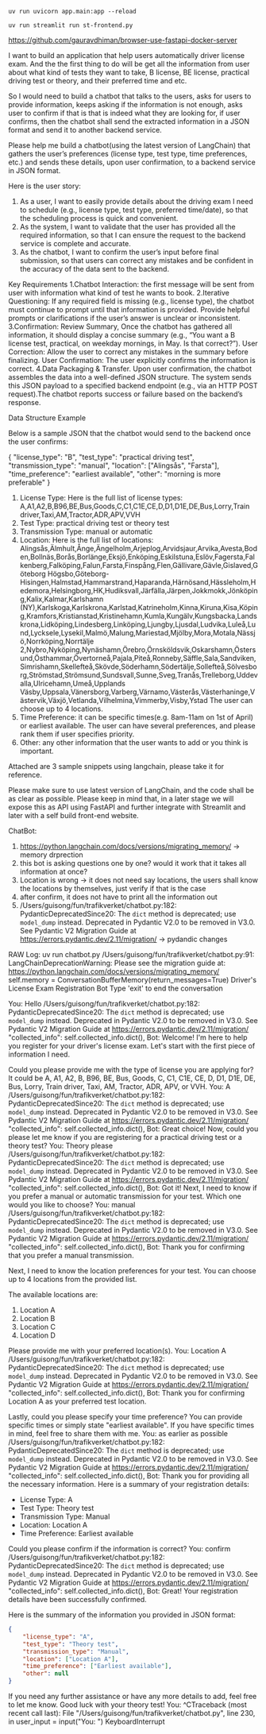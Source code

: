 ```
uv run uvicorn app.main:app --reload

uv run streamlit run st-frontend.py
```









https://github.com/gauravdhiman/browser-use-fastapi-docker-server



I want to build an application that help users automatically driver license exam. And the the first thing to do will be get all the information from user about what kind of tests they want to take, B license, BE license, practical driving test or theory, and their preferred time and etc. 

So I would need to build a chatbot that talks to the users, asks for users to provide information, keeps asking if the information is not enough, asks user to confirm if that is that is indeed what they are looking for, if user confirms, then the chatbot shall send the extracted information in a JSON format and send it to another backend service. 


Please help me build a chatbot(using the latest version of LangChain) that gathers the user’s preferences (license type, test type, time preferences, etc.) and sends these details, upon user confirmation, to a backend service in JSON format.


Here is the user story:
1. As a user, I want to easily provide details about the driving exam I need to schedule (e.g., license type, test type, preferred time/date), so that the scheduling process is quick and convenient.
2. As the system, I want to validate that the user has provided all the required information, so that I can ensure the request to the backend service is complete and accurate.
3.	As the chatbot, I want to confirm the user’s input before final submission, so that users can correct any mistakes and be confident in the accuracy of the data sent to the backend.


Key Requirements
1.Chatbot Interaction: the first message will be sent from user with information what kind of test he wants to book.
2.Iterative Questioning: If any required field is missing (e.g., license type), the chatbot must continue to prompt until that information is provided. Provide helpful prompts or clarifications if the user’s answer is unclear or inconsistent.
3.Confirmation: Review Summary, Once the chatbot has gathered all information, it should display a concise summary (e.g., “You want a B license test, practical, on weekday mornings, in May. Is that correct?”). User Correction: Allow the user to correct any mistakes in the summary before finalizing. User Confirmation: The user explicitly confirms the information is correct.
4.Data Packaging & Transfer. Upon user confirmation, the chatbot assembles the data into a well-defined JSON structure. The system sends this JSON payload to a specified backend endpoint (e.g., via an HTTP POST request).The chatbot reports success or failure based on the backend’s response.



Data Structure Example

Below is a sample JSON that the chatbot would send to the backend once the user confirms:


{
    "license_type": "B",
    "test_type": "practical driving test",
    "transmission_type": "manual",
    "location": ["Alingsås", "Farsta"],
    "time_preference": "earliest available",
    "other": "morning is more preferable"
}


1.	License Type: Here is the full list of license types: A,A1,A2,B,B96,BE,Bus,Goods,C,C1,C1E,CE,D,D1,D1E,DE,Bus,Lorry,Train driver,Taxi,AM,Tractor,ADR,APV,VVH
2.	Test Type: practical driving test or theory test
3.	Transmission Type: manual or automatic
4.	Location: Here is the full list of locations: Alingsås,Älmhult,Ånge,Ängelholm,Arjeplog,Arvidsjaur,Arvika,Avesta,Boden,Bollnäs,Borås,Borlänge,Eksjö,Enköping,Eskilstuna,Eslöv,Fagersta,Falkenberg,Falköping,Falun,Farsta,Finspång,Flen,Gällivare,Gävle,Gislaved,Göteborg Högsbo,Göteborg-Hisingen,Halmstad,Hammarstrand,Haparanda,Härnösand,Hässleholm,Hedemora,Helsingborg,HK,Hudiksvall,Järfälla,Järpen,Jokkmokk,Jönköping,Kalix,Kalmar,Karlshamn (NY),Karlskoga,Karlskrona,Karlstad,Katrineholm,Kinna,Kiruna,Kisa,Köping,Kramfors,Kristianstad,Kristinehamn,Kumla,Kungälv,Kungsbacka,Landskrona,Lidköping,Lindesberg,Linköping,Ljungby,Ljusdal,Ludvika,Luleå,Lund,Lycksele,Lysekil,Malmö,Malung,Mariestad,Mjölby,Mora,Motala,Nässjö,Norrköping,Norrtälje 2,Nybro,Nyköping,Nynäshamn,Örebro,Örnsköldsvik,Oskarshamn,Östersund,Östhammar,Övertorneå,Pajala,Piteå,Ronneby,Säffle,Sala,Sandviken,Simrishamn,Skellefteå,Skövde,Söderhamn,Södertälje,Sollefteå,Sölvesborg,Strömstad,Strömsund,Sundsvall,Sunne,Sveg,Tranås,Trelleborg,Uddevalla,Ulricehamn,Umeå,Upplands Väsby,Uppsala,Vänersborg,Varberg,Värnamo,Västerås,Västerhaninge,Västervik,Växjö,Vetlanda,Vilhelmina,Vimmerby,Visby,Ystad
    The user can choose up to 4 locations.
5.	Time Preference: it can be specific times(e.g. 8am-11am on 1st of April) or earliest available. The user can have several preferences, and please rank them if user specifies priority.
6.  Other: any other information that the user wants to add or you think is important.

Attached are 3 sample snippets using langchain, please take it for reference.

Please make sure to use latest version of LangChain, and the code shall be as clear as possible. Please keep in mind that, in a later stage we will expose this as API using FastAPI and further integrate with Streamlit and later with a self build front-end website.



ChatBot:

1. https://python.langchain.com/docs/versions/migrating_memory/ -> memory drprection
2. this bot is asking questions one by one? would it work that it takes all information at once?
3. Location is wrong -> it does not need say locations, the users shall know the locations by themselves, just verify if that is the case
4. after confirm, it does not have to print all the information out
5. /Users/guisong/fun/trafikverket/chatbot.py:182: PydanticDeprecatedSince20: The `dict` method is deprecated; use `model_dump` instead. Deprecated in Pydantic V2.0 to be removed in V3.0. See Pydantic V2 Migration Guide at https://errors.pydantic.dev/2.11/migration/ -> pydandic changes









RAW Log:
uv run chatbot.py
/Users/guisong/fun/trafikverket/chatbot.py:91: LangChainDeprecationWarning: Please see the migration guide at: https://python.langchain.com/docs/versions/migrating_memory/
  self.memory = ConversationBufferMemory(return_messages=True)
Driver's License Exam Registration Bot
Type 'exit' to end the conversation

You: Hello 
/Users/guisong/fun/trafikverket/chatbot.py:182: PydanticDeprecatedSince20: The `dict` method is deprecated; use `model_dump` instead. Deprecated in Pydantic V2.0 to be removed in V3.0. See Pydantic V2 Migration Guide at https://errors.pydantic.dev/2.11/migration/
  "collected_info": self.collected_info.dict(),
Bot: Welcome! I'm here to help you register for your driver's license exam. Let's start with the first piece of information I need. 

Could you please provide me with the type of license you are applying for? It could be A, A1, A2, B, B96, BE, Bus, Goods, C, C1, C1E, CE, D, D1, D1E, DE, Bus, Lorry, Train driver, Taxi, AM, Tractor, ADR, APV, or VVH.
You: A
/Users/guisong/fun/trafikverket/chatbot.py:182: PydanticDeprecatedSince20: The `dict` method is deprecated; use `model_dump` instead. Deprecated in Pydantic V2.0 to be removed in V3.0. See Pydantic V2 Migration Guide at https://errors.pydantic.dev/2.11/migration/
  "collected_info": self.collected_info.dict(),
Bot: Great choice! Now, could you please let me know if you are registering for a practical driving test or a theory test?
You: Theory please 
/Users/guisong/fun/trafikverket/chatbot.py:182: PydanticDeprecatedSince20: The `dict` method is deprecated; use `model_dump` instead. Deprecated in Pydantic V2.0 to be removed in V3.0. See Pydantic V2 Migration Guide at https://errors.pydantic.dev/2.11/migration/
  "collected_info": self.collected_info.dict(),
Bot: Got it! Next, I need to know if you prefer a manual or automatic transmission for your test. Which one would you like to choose?
You: manual 
/Users/guisong/fun/trafikverket/chatbot.py:182: PydanticDeprecatedSince20: The `dict` method is deprecated; use `model_dump` instead. Deprecated in Pydantic V2.0 to be removed in V3.0. See Pydantic V2 Migration Guide at https://errors.pydantic.dev/2.11/migration/
  "collected_info": self.collected_info.dict(),
Bot: Thank you for confirming that you prefer a manual transmission. 

Next, I need to know the location preferences for your test. You can choose up to 4 locations from the provided list. 

The available locations are:
1. Location A
2. Location B
3. Location C
4. Location D

Please provide me with your preferred location(s).
You: Location A 
/Users/guisong/fun/trafikverket/chatbot.py:182: PydanticDeprecatedSince20: The `dict` method is deprecated; use `model_dump` instead. Deprecated in Pydantic V2.0 to be removed in V3.0. See Pydantic V2 Migration Guide at https://errors.pydantic.dev/2.11/migration/
  "collected_info": self.collected_info.dict(),
Bot: Thank you for confirming Location A as your preferred test location.

Lastly, could you please specify your time preference? You can provide specific times or simply state "earliest available". If you have specific times in mind, feel free to share them with me.
You: as earlier as possible 
/Users/guisong/fun/trafikverket/chatbot.py:182: PydanticDeprecatedSince20: The `dict` method is deprecated; use `model_dump` instead. Deprecated in Pydantic V2.0 to be removed in V3.0. See Pydantic V2 Migration Guide at https://errors.pydantic.dev/2.11/migration/
  "collected_info": self.collected_info.dict(),
Bot: Thank you for providing all the necessary information. Here is a summary of your registration details:

- License Type: A
- Test Type: Theory test
- Transmission Type: Manual
- Location: Location A
- Time Preference: Earliest available

Could you please confirm if the information is correct?
You: confirm 
/Users/guisong/fun/trafikverket/chatbot.py:182: PydanticDeprecatedSince20: The `dict` method is deprecated; use `model_dump` instead. Deprecated in Pydantic V2.0 to be removed in V3.0. See Pydantic V2 Migration Guide at https://errors.pydantic.dev/2.11/migration/
  "collected_info": self.collected_info.dict(),
Bot: Great! Your registration details have been successfully confirmed. 

Here is the summary of the information you provided in JSON format:
```json
{
    "license_type": "A",
    "test_type": "Theory test",
    "transmission_type": "Manual",
    "location": ["Location A"],
    "time_preference": ["Earliest available"],
    "other": null
}
```

If you need any further assistance or have any more details to add, feel free to let me know. Good luck with your theory test!
You: ^CTraceback (most recent call last):
  File "/Users/guisong/fun/trafikverket/chatbot.py", line 230, in <module>
    user_input = input("You: ")
KeyboardInterrupt